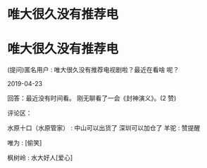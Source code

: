 # 唯大很久没有推荐电

# 唯大很久没有推荐电

(提问)匿名用户 : 唯大很久没有推荐电视剧啦？最近在看啥 呢？

2019-04-23

回答：最近没有时间看。 刚无聊看了一会《封神演义》。(2 赞)

评论区：

水原十口（水原管家） : 中山可以出货了 深圳可以加仓了 羊驼 : 赞提醒

唯为 : [偷笑]

枫树岭 : 水大好人[爱心]